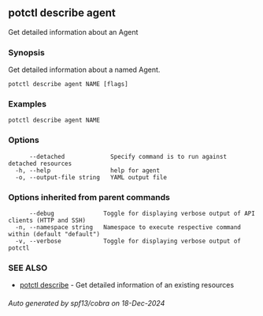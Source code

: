 ## potctl describe agent

Get detailed information about an Agent

### Synopsis

Get detailed information about a named Agent.

```
potctl describe agent NAME [flags]
```

### Examples

```
potctl describe agent NAME
```

### Options

```
      --detached             Specify command is to run against detached resources
  -h, --help                 help for agent
  -o, --output-file string   YAML output file
```

### Options inherited from parent commands

```
      --debug              Toggle for displaying verbose output of API clients (HTTP and SSH)
  -n, --namespace string   Namespace to execute respective command within (default "default")
  -v, --verbose            Toggle for displaying verbose output of potctl
```

### SEE ALSO

* [potctl describe](potctl_describe.md)	 - Get detailed information of an existing resources

###### Auto generated by spf13/cobra on 18-Dec-2024
